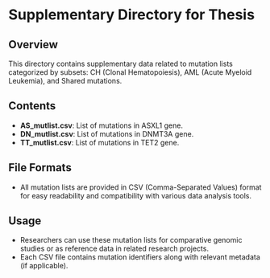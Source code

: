 # Supplementary Directory for Thesis

## Overview
This directory contains supplementary data related to mutation lists categorized by subsets: CH (Clonal Hematopoiesis), AML (Acute Myeloid Leukemia), and Shared mutations.

## Contents
- **AS_mutlist.csv**: List of mutations in ASXL1 gene.
- **DN_mutlist.csv**: List of mutations in DNMT3A gene.
- **TT_mutlist.csv**: List of mutations in TET2 gene.

## File Formats
- All mutation lists are provided in CSV (Comma-Separated Values) format for easy readability and compatibility with various data analysis tools.

## Usage
- Researchers can use these mutation lists for comparative genomic studies or as reference data in related research projects.
- Each CSV file contains mutation identifiers along with relevant metadata (if applicable).
